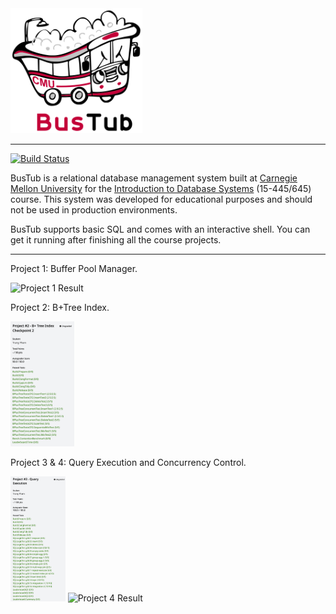 <img src="logo/bustub-whiteborder.svg" alt="BusTub Logo" height="200">

-----------------

[![Build Status](https://github.com/cmu-db/bustub/actions/workflows/cmake.yml/badge.svg)](https://github.com/cmu-db/bustub/actions/workflows/cmake.yml)

BusTub is a relational database management system built at [Carnegie Mellon University](https://db.cs.cmu.edu) for the [Introduction to Database Systems](https://15445.courses.cs.cmu.edu) (15-445/645) course. This system was developed for educational purposes and should not be used in production environments.

BusTub supports basic SQL and comes with an interactive shell. You can get it running after finishing all the course projects.

-----------------

Project 1: Buffer Pool Manager.

<img src="logo/project1.png" alt="Project 1 Result" height="200">

Project 2: B+Tree Index.

<img src="logo/project-2.png" alt="Project 2 Result" height="200">

Project 3 & 4: Query Execution and Concurrency Control.

<img src="logo/project-3.png" alt="Project 3 Result" height="200">
<img src="logo/project4.png" alt="Project 4 Result" height="200">
